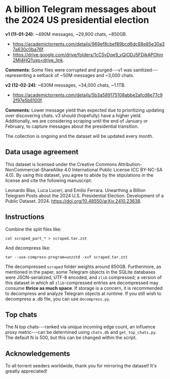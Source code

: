 # A billion Telegram messages about the 2024 US presidential election
**v1 (11-01-24)**: ~490M messages, ~29,900 chats, ~850GB.
* https://academictorrents.com/details/969ef8cbef89bcd6dc88e85e30a37a630c0ba76f.
* https://drive.google.com/drive/folders/1cC5vDqe9_vQjODJ5FDikAPOhjn2MI4HQ?usp=drive_link.

**Comments**: Some files were corrupted and purged---v1 was sanitized---representing a setback of ~50M messages and ~3,000 chats.
  
**v2 (12-02-24)**: ~630M messages, ~34,000 chats, ~1.1TB.
* https://academictorrents.com/details/5b3a589175108abbe2afcd8e77c92f97e5b6100f.

**Comments**: Lower message yield than expected due to prioritizing updating over discovering chats. v3 should (hopefully) have a higher yield. Additionally, we are considering scraping until the end of January or February, to capture messages about the presidential transition. 


The collection is ongoing and the dataset will be updated every month.


## Data usage agreement
This dataset is licensed under the Creative Commons Attribution-NonCommercial-ShareAlike 4.0 International Public License (CC BY-NC-SA 4.0). By using this dataset, you agree to abide by the stipulations in the license and cite the following manuscript:

Leonardo Blas, Luca Luceri, and Emilio Ferrara. Unearthing a Billion Telegram Posts about the 2024 U.S. Presidential Election: Development of a Public Dataset. 2024. https://doi.org/10.48550/arXiv.2410.23638. 

## Instructions
Combine the split files like:
```
cat scraped_part_* > scraped.tar.zst
```
And decompress like:
```
tar --use-compress-program=unzstd -xvf scraped.tar.zst
```

The decompressed `scraped` folder weights around 850GB. Furthermore, as mentioned in the paper, some Telegram objects in the SQLite databases were JSON-serialized, UTF-8 encoded, and `zlib` compressed; a version of this dataset in which all `zlib`-compressed entries are decompressed may consume **thrice as much space**. If storage is a concern, it is recommended to decompress and analyze Telegram objects at runtime. If you still wish to decompress a .db file, you can use `decompress.py`.

## Top chats
The N top chats---ranked via unique incoming edge count, an influence proxy metric---can be determined using `chats.db` and `get_top_chats.py`. The default N is 500, but this can be changed within the script.

## Acknowledgements
To all torrent seeders worldwide, thank you for mirroring the dataset! It's greatly appreciated!
